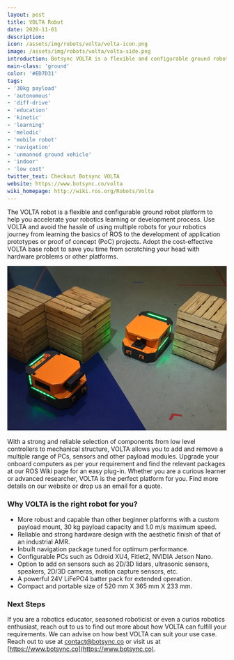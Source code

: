```yaml
---
layout: post
title: VOLTA Robot
date: 2020-11-01
description:
icon: /assets/img/robots/volta/volta-icon.png
image: /assets/img/robots/volta/volta-side.png
introduction: Botsync VOLTA is a flexible and configurable ground robot platform for a wide range of use-cases from learning ROS to developing advanced research projects. Use VOLTA robot as a plug-and-play solution for varying computational, payload and sensor requirements.
main-class: 'ground'
color: '#ED7D31'
tags:
- '30kg payload'
- 'autonomous'
- 'diff-drive'
- 'education'
- 'kinetic'
- 'learning'
- 'melodic'
- 'mobile robot'
- 'navigation'
- 'unmanned ground vehicle'
- 'indoor'
- 'low cost'
twitter_text: Checkout Botsync VOLTA
website: https://www.botsync.co/volta
wiki_homepage: http://wiki.ros.org/Robots/Volta
---
```


The VOLTA robot is a flexible and configurable ground robot platform to help you accelerate your robotics learning or development process. Use VOLTA and avoid the hassle of using multiple robots for your robotics journey from learning the basics of ROS to the development of application prototypes or proof of concept (PoC) projects. Adopt the cost-effective VOLTA base robot to save you time from scratching your head with hardware problems or other platforms.

![](/assets/img/robots/volta/volta-banner.png)

With a strong and reliable selection of components from low level controllers to mechanical structure, VOLTA allows you to add and remove a multiple range of PCs, sensors and other payload modules. Upgrade your onboard computers as per your requirement and find the relevant packages at our ROS Wiki page for an easy plug-in. Whether you are a curious learner or advanced researcher, VOLTA is the perfect platform for you. Find more details on our website or drop us an email for a quote. 

### Why VOLTA is the right robot for you?
* More robust and capable than other beginner platforms with a custom payload mount, 30 kg payload capacity and 1.0 m/s maximum speed.
* Reliable and strong hardware design with the aesthetic finish of that of an industrial AMR.
* Inbuilt navigation package tuned for optimum performance.
* Configurable PCs such as Odroid XU4, Fitlet2, NVIDIA Jetson Nano.
* Option to add on sensors such as 2D/3D lidars, ultrasonic sensors, speakers, 2D/3D cameras, motion capture sensors, etc.
* A powerful 24V LiFePO4 batter pack for extended operation.
* Compact and portable size of 520 mm X 365 mm X 233 mm.

### Next Steps
If you are a robotics educator, seasoned roboticist or even a curios robotics enthusiast, reach out to us to find out more about how VOLTA can fulfill your requirements. We can advise on how best VOLTA can suit your use case. Reach out to use at [contact@botsync.co](mailto:contact@botsync.co) or visit us at [https://www.botsync.co](https://www.botsync.co).